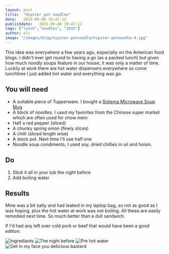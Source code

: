 ```yaml
---
layout: post
title:  "Hipster pot noodles"
date:   2015-09-08 19:47:12
publishdate:   2015-09-08 19:47:12
tags: ["lunch","noodles", "2015"]
author: oli
image: "/images/blog/hipster-potnoodle/hipster-potnoodle-4.jpg"
---
```


This idea was everywhere a few years ago, especially on the American food blogs. I didn't ever get round to having a go (as a packed lunch) but given how much noodly soups feature in our house, it was only a matter of time.  Luckily at work there are hot water dispensers everywhere so come lunchtime I just added hot water and everything was go. 

## You will need

* A suitable piece of Tupperware.  I bought a [Sistema Microwave Soup Mug ](http://amzn.to/1g7Pr9Q)
* A block of noodles.  I used my favorites from the Chinese super market which are often used for chow mein
* Half a red pepper (sliced)
* A chunky spring onion (finely slices)
* A chilli (sliced length wise)
* A stock pot.  Next time I'll use half one
* Noodle soup condiments, I used soy, dried chillies in oil and hoisin.

## Do

1. Stick it all in your tub the night before
2. Add boiling water


## Results

Mine was a bit salty and had leaked in my laptop bag, so not as good as I was hoping, plus the hot water at work was not boiling.  All these are easily remedied next time. So much better than a dull sandwich.

If I'd had any left over cold pork or beef that would have been a good edition.


![Ingrediants](/images/blog/hipster-potnoodle/hipster-potnoodle-1.jpg)
![The night before](/images/blog/hipster-potnoodle/hipster-potnoodle-2.jpg)
![Pre hot water](/images/blog/hipster-potnoodle/hipster-potnoodle-3.jpg)
![Get in my face you delicious bastard](/images/blog/hipster-potnoodle/hipster-potnoodle-4.jpg)
